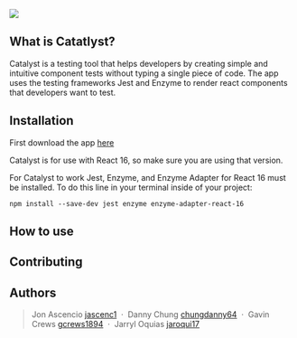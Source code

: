 ![](https://i.imgur.com/OpWjHnD.png)

## What is Catatlyst?

Catalyst is a testing tool that helps developers by creating simple and intuitive component tests without 
typing a single piece of code. The app uses the testing frameworks Jest and Enzyme to render react components
that developers want to test.

## Installation

First download the app [here](www.google.com)

Catalyst is for use with React 16, so make sure you are using that version.

For Catalyst to work Jest, Enzyme, and Enzyme Adapter for React 16 must be installed.
To do this line in your terminal inside of your project:

    npm install --save-dev jest enzyme enzyme-adapter-react-16

## How to use

## Contributing

## Authors

> Jon Ascencio [jascenc1](https://github.com/jascenc1) &nbsp;&middot;&nbsp;
> Danny Chung [chungdanny64](https://github.com/chungdanny64) &nbsp;&middot;&nbsp;
> Gavin Crews [gcrews1894](https://github.com/gcrews1894) &nbsp;&middot;&nbsp;
> Jarryl Oquias [jaroqui17](https://github.com/jaroqui17)

